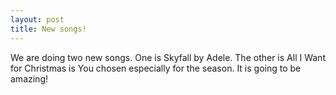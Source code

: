 ```yaml
---
layout: post
title: New songs!
---
```

We are doing two new songs. One is Skyfall by Adele. The other is All I Want for Christmas is You chosen especially for the season. It is going to be amazing!
